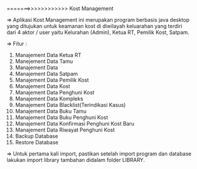=======>>>>>>>>>>>> Kost Management

=> Aplikasi Kost Management ini merupakan program berbasis java desktop yang ditujukan untuk keamanan kost di diwilayah keluarahan yang terdiri dari 4 aktor / user yaitu Kelurahan (Admin), Ketua RT, Pemilik Kost, Satpam.

=> Fitur :
   1. Manajement Data Ketua RT
   2. Manejement Data Tamu
   3. Manajement Data 
   4. Manajement Data Satpam
   5. Manajement Data Pemilik Kost
   6. Manajement Data Kost
   7. Manajement Data Penghuni Kost
   8. Manajement Data Kompleks
   9. Manajement Data Blacklist(Terindikasi Kasus)
   10. Manajement Data Buku Tamu
   11. Manajement Data Buku Penghuni Kost
   12. Manajement Data Konfirmasi Penghuni Kost Baru
   13. Manajement Data Riwayat Penghuni Kost
   14. Backup Database
   15. Restore Database

=> Untuk pertama kali import, pastikan setelah import program dan database lakukan import library tambahan didalam folder LIBRARY.
